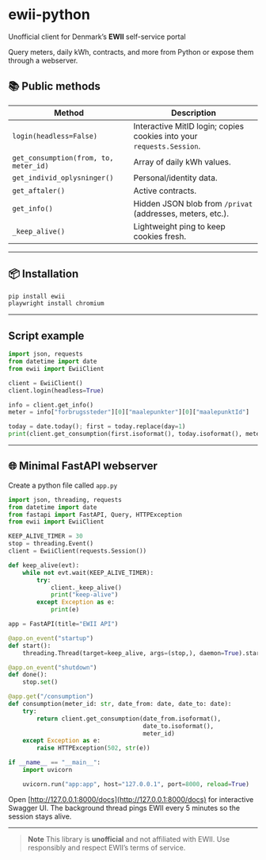 # ewii-python

Unofficial client for Denmark’s **EWII** self-service portal

Query meters, daily kWh, contracts, and more from Python or expose them through a webserver.

## 📚 Public methods

| Method                                | Description                                                           |
| ------------------------------------- | --------------------------------------------------------------------- |
| `login(headless=False)`               | Interactive MitID login; copies cookies into your `requests.Session`. |
| `get_consumption(from, to, meter_id)` | Array of daily kWh values.                                              |
| `get_individ_oplysninger()`           | Personal/identity data.                                               |
| `get_aftaler()`                       | Active contracts.                                                     |
| `get_info()`                          | Hidden JSON blob from `/privat` (addresses, meters, etc.).            |
| `_keep_alive()`                       | Lightweight ping to keep cookies fresh.                               |

---

## 📦 Installation

```bash
pip install ewii
playwright install chromium
```

---

## Script example

```python
import json, requests
from datetime import date
from ewii import EwiiClient

client = EwiiClient()
client.login(headless=True)

info = client.get_info()
meter = info["forbrugssteder"][0]["maalepunkter"][0]["maalepunktId"]

today = date.today(); first = today.replace(day=1)
print(client.get_consumption(first.isoformat(), today.isoformat(), meter))
```

---

## 🌐 Minimal FastAPI webserver
Create a python file called `app.py`
```python
import json, threading, requests
from datetime import date
from fastapi import FastAPI, Query, HTTPException
from ewii import EwiiClient

KEEP_ALIVE_TIMER = 30
stop = threading.Event()
client = EwiiClient(requests.Session())

def keep_alive(evt):
    while not evt.wait(KEEP_ALIVE_TIMER):
        try:
            client._keep_alive()
            print("keep-alive")
        except Exception as e:
            print(e)

app = FastAPI(title="EWII API")

@app.on_event("startup")
def start():
    threading.Thread(target=keep_alive, args=(stop,), daemon=True).start()

@app.on_event("shutdown")
def done():
    stop.set()

@app.get("/consumption")
def consumption(meter_id: str, date_from: date, date_to: date):
    try:
        return client.get_consumption(date_from.isoformat(),
                                      date_to.isoformat(),
                                      meter_id)
    except Exception as e:
        raise HTTPException(502, str(e))

if __name__ == "__main__":
    import uvicorn

    uvicorn.run("app:app", host="127.0.0.1", port=8000, reload=True)
```

Open [http://127.0.0.1:8000/docs](http://127.0.0.1:8000/docs) for interactive Swagger UI. The background thread pings EWII every 5 minutes so the session stays alive.

---


> **Note**  This library is **unofficial** and not affiliated with EWII. Use responsibly and respect EWII’s terms of service.

